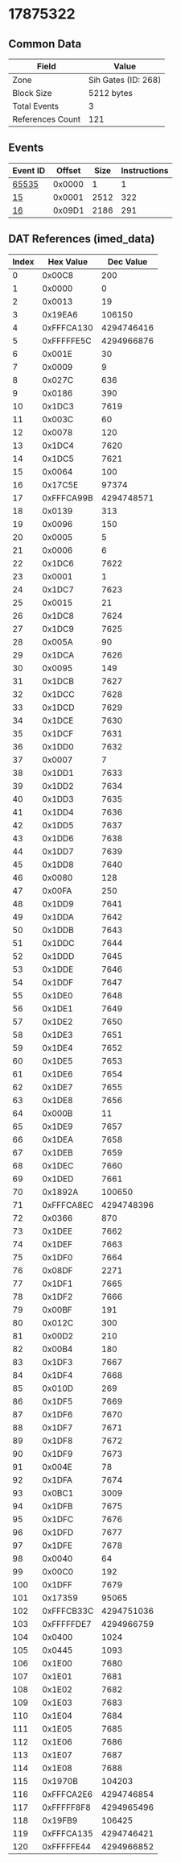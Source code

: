 # 17875322

## Common Data

| Field            | Value               |
|------------------|---------------------|
| Zone             | Sih Gates (ID: 268) |
| Block Size       | 5212 bytes          |
| Total Events     | 3                   |
| References Count | 121                 |

## Events

| Event ID            | Offset   |   Size |   Instructions |
|---------------------|----------|--------|----------------|
| [65535](./65535.md) | 0x0000   |      1 |              1 |
| [15](./15.md)       | 0x0001   |   2512 |            322 |
| [16](./16.md)       | 0x09D1   |   2186 |            291 |

## DAT References (imed_data)

|   Index | Hex Value   |   Dec Value |
|---------|-------------|-------------|
|       0 | 0x00C8      |         200 |
|       1 | 0x0000      |           0 |
|       2 | 0x0013      |          19 |
|       3 | 0x19EA6     |      106150 |
|       4 | 0xFFFCA130  |  4294746416 |
|       5 | 0xFFFFFE5C  |  4294966876 |
|       6 | 0x001E      |          30 |
|       7 | 0x0009      |           9 |
|       8 | 0x027C      |         636 |
|       9 | 0x0186      |         390 |
|      10 | 0x1DC3      |        7619 |
|      11 | 0x003C      |          60 |
|      12 | 0x0078      |         120 |
|      13 | 0x1DC4      |        7620 |
|      14 | 0x1DC5      |        7621 |
|      15 | 0x0064      |         100 |
|      16 | 0x17C5E     |       97374 |
|      17 | 0xFFFCA99B  |  4294748571 |
|      18 | 0x0139      |         313 |
|      19 | 0x0096      |         150 |
|      20 | 0x0005      |           5 |
|      21 | 0x0006      |           6 |
|      22 | 0x1DC6      |        7622 |
|      23 | 0x0001      |           1 |
|      24 | 0x1DC7      |        7623 |
|      25 | 0x0015      |          21 |
|      26 | 0x1DC8      |        7624 |
|      27 | 0x1DC9      |        7625 |
|      28 | 0x005A      |          90 |
|      29 | 0x1DCA      |        7626 |
|      30 | 0x0095      |         149 |
|      31 | 0x1DCB      |        7627 |
|      32 | 0x1DCC      |        7628 |
|      33 | 0x1DCD      |        7629 |
|      34 | 0x1DCE      |        7630 |
|      35 | 0x1DCF      |        7631 |
|      36 | 0x1DD0      |        7632 |
|      37 | 0x0007      |           7 |
|      38 | 0x1DD1      |        7633 |
|      39 | 0x1DD2      |        7634 |
|      40 | 0x1DD3      |        7635 |
|      41 | 0x1DD4      |        7636 |
|      42 | 0x1DD5      |        7637 |
|      43 | 0x1DD6      |        7638 |
|      44 | 0x1DD7      |        7639 |
|      45 | 0x1DD8      |        7640 |
|      46 | 0x0080      |         128 |
|      47 | 0x00FA      |         250 |
|      48 | 0x1DD9      |        7641 |
|      49 | 0x1DDA      |        7642 |
|      50 | 0x1DDB      |        7643 |
|      51 | 0x1DDC      |        7644 |
|      52 | 0x1DDD      |        7645 |
|      53 | 0x1DDE      |        7646 |
|      54 | 0x1DDF      |        7647 |
|      55 | 0x1DE0      |        7648 |
|      56 | 0x1DE1      |        7649 |
|      57 | 0x1DE2      |        7650 |
|      58 | 0x1DE3      |        7651 |
|      59 | 0x1DE4      |        7652 |
|      60 | 0x1DE5      |        7653 |
|      61 | 0x1DE6      |        7654 |
|      62 | 0x1DE7      |        7655 |
|      63 | 0x1DE8      |        7656 |
|      64 | 0x000B      |          11 |
|      65 | 0x1DE9      |        7657 |
|      66 | 0x1DEA      |        7658 |
|      67 | 0x1DEB      |        7659 |
|      68 | 0x1DEC      |        7660 |
|      69 | 0x1DED      |        7661 |
|      70 | 0x1892A     |      100650 |
|      71 | 0xFFFCA8EC  |  4294748396 |
|      72 | 0x0366      |         870 |
|      73 | 0x1DEE      |        7662 |
|      74 | 0x1DEF      |        7663 |
|      75 | 0x1DF0      |        7664 |
|      76 | 0x08DF      |        2271 |
|      77 | 0x1DF1      |        7665 |
|      78 | 0x1DF2      |        7666 |
|      79 | 0x00BF      |         191 |
|      80 | 0x012C      |         300 |
|      81 | 0x00D2      |         210 |
|      82 | 0x00B4      |         180 |
|      83 | 0x1DF3      |        7667 |
|      84 | 0x1DF4      |        7668 |
|      85 | 0x010D      |         269 |
|      86 | 0x1DF5      |        7669 |
|      87 | 0x1DF6      |        7670 |
|      88 | 0x1DF7      |        7671 |
|      89 | 0x1DF8      |        7672 |
|      90 | 0x1DF9      |        7673 |
|      91 | 0x004E      |          78 |
|      92 | 0x1DFA      |        7674 |
|      93 | 0x0BC1      |        3009 |
|      94 | 0x1DFB      |        7675 |
|      95 | 0x1DFC      |        7676 |
|      96 | 0x1DFD      |        7677 |
|      97 | 0x1DFE      |        7678 |
|      98 | 0x0040      |          64 |
|      99 | 0x00C0      |         192 |
|     100 | 0x1DFF      |        7679 |
|     101 | 0x17359     |       95065 |
|     102 | 0xFFFCB33C  |  4294751036 |
|     103 | 0xFFFFFDE7  |  4294966759 |
|     104 | 0x0400      |        1024 |
|     105 | 0x0445      |        1093 |
|     106 | 0x1E00      |        7680 |
|     107 | 0x1E01      |        7681 |
|     108 | 0x1E02      |        7682 |
|     109 | 0x1E03      |        7683 |
|     110 | 0x1E04      |        7684 |
|     111 | 0x1E05      |        7685 |
|     112 | 0x1E06      |        7686 |
|     113 | 0x1E07      |        7687 |
|     114 | 0x1E08      |        7688 |
|     115 | 0x1970B     |      104203 |
|     116 | 0xFFFCA2E6  |  4294746854 |
|     117 | 0xFFFFF8F8  |  4294965496 |
|     118 | 0x19FB9     |      106425 |
|     119 | 0xFFFCA135  |  4294746421 |
|     120 | 0xFFFFFE44  |  4294966852 |
